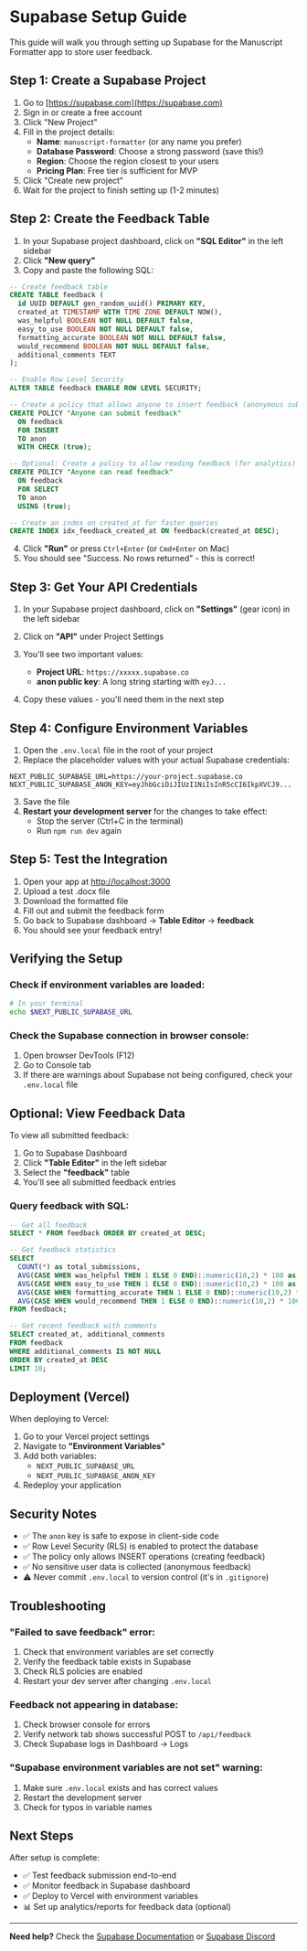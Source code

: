 # Supabase Setup Guide

This guide will walk you through setting up Supabase for the Manuscript Formatter app to store user feedback.

## Step 1: Create a Supabase Project

1. Go to [https://supabase.com](https://supabase.com)
2. Sign in or create a free account
3. Click "New Project"
4. Fill in the project details:
   - **Name**: `manuscript-formatter` (or any name you prefer)
   - **Database Password**: Choose a strong password (save this!)
   - **Region**: Choose the region closest to your users
   - **Pricing Plan**: Free tier is sufficient for MVP
5. Click "Create new project"
6. Wait for the project to finish setting up (1-2 minutes)

## Step 2: Create the Feedback Table

1. In your Supabase project dashboard, click on **"SQL Editor"** in the left sidebar
2. Click **"New query"**
3. Copy and paste the following SQL:

```sql
-- Create feedback table
CREATE TABLE feedback (
  id UUID DEFAULT gen_random_uuid() PRIMARY KEY,
  created_at TIMESTAMP WITH TIME ZONE DEFAULT NOW(),
  was_helpful BOOLEAN NOT NULL DEFAULT false,
  easy_to_use BOOLEAN NOT NULL DEFAULT false,
  formatting_accurate BOOLEAN NOT NULL DEFAULT false,
  would_recommend BOOLEAN NOT NULL DEFAULT false,
  additional_comments TEXT
);

-- Enable Row Level Security
ALTER TABLE feedback ENABLE ROW LEVEL SECURITY;

-- Create a policy that allows anyone to insert feedback (anonymous submissions)
CREATE POLICY "Anyone can submit feedback"
  ON feedback
  FOR INSERT
  TO anon
  WITH CHECK (true);

-- Optional: Create a policy to allow reading feedback (for analytics)
CREATE POLICY "Anyone can read feedback"
  ON feedback
  FOR SELECT
  TO anon
  USING (true);

-- Create an index on created_at for faster queries
CREATE INDEX idx_feedback_created_at ON feedback(created_at DESC);
```

4. Click **"Run"** or press `Ctrl+Enter` (or `Cmd+Enter` on Mac)
5. You should see "Success. No rows returned" - this is correct!

## Step 3: Get Your API Credentials

1. In your Supabase project dashboard, click on **"Settings"** (gear icon) in the left sidebar
2. Click on **"API"** under Project Settings
3. You'll see two important values:

   - **Project URL**: `https://xxxxx.supabase.co`
   - **anon public key**: A long string starting with `eyJ...`

4. Copy these values - you'll need them in the next step

## Step 4: Configure Environment Variables

1. Open the `.env.local` file in the root of your project
2. Replace the placeholder values with your actual Supabase credentials:

```env
NEXT_PUBLIC_SUPABASE_URL=https://your-project.supabase.co
NEXT_PUBLIC_SUPABASE_ANON_KEY=eyJhbGciOiJIUzI1NiIsInR5cCI6IkpXVCJ9...
```

3. Save the file
4. **Restart your development server** for the changes to take effect:
   - Stop the server (Ctrl+C in the terminal)
   - Run `npm run dev` again

## Step 5: Test the Integration

1. Open your app at [http://localhost:3000](http://localhost:3000)
2. Upload a test .docx file
3. Download the formatted file
4. Fill out and submit the feedback form
5. Go back to Supabase dashboard → **Table Editor** → **feedback**
6. You should see your feedback entry!

## Verifying the Setup

### Check if environment variables are loaded:
```bash
# In your terminal
echo $NEXT_PUBLIC_SUPABASE_URL
```

### Check the Supabase connection in browser console:
1. Open browser DevTools (F12)
2. Go to Console tab
3. If there are warnings about Supabase not being configured, check your `.env.local` file

## Optional: View Feedback Data

To view all submitted feedback:

1. Go to Supabase Dashboard
2. Click **"Table Editor"** in the left sidebar
3. Select the **"feedback"** table
4. You'll see all submitted feedback entries

### Query feedback with SQL:

```sql
-- Get all feedback
SELECT * FROM feedback ORDER BY created_at DESC;

-- Get feedback statistics
SELECT
  COUNT(*) as total_submissions,
  AVG(CASE WHEN was_helpful THEN 1 ELSE 0 END)::numeric(10,2) * 100 as helpful_percentage,
  AVG(CASE WHEN easy_to_use THEN 1 ELSE 0 END)::numeric(10,2) * 100 as easy_percentage,
  AVG(CASE WHEN formatting_accurate THEN 1 ELSE 0 END)::numeric(10,2) * 100 as accurate_percentage,
  AVG(CASE WHEN would_recommend THEN 1 ELSE 0 END)::numeric(10,2) * 100 as recommend_percentage
FROM feedback;

-- Get recent feedback with comments
SELECT created_at, additional_comments
FROM feedback
WHERE additional_comments IS NOT NULL
ORDER BY created_at DESC
LIMIT 10;
```

## Deployment (Vercel)

When deploying to Vercel:

1. Go to your Vercel project settings
2. Navigate to **"Environment Variables"**
3. Add both variables:
   - `NEXT_PUBLIC_SUPABASE_URL`
   - `NEXT_PUBLIC_SUPABASE_ANON_KEY`
4. Redeploy your application

## Security Notes

- ✅ The `anon` key is safe to expose in client-side code
- ✅ Row Level Security (RLS) is enabled to protect the database
- ✅ The policy only allows INSERT operations (creating feedback)
- ✅ No sensitive user data is collected (anonymous feedback)
- ⚠️ Never commit `.env.local` to version control (it's in `.gitignore`)

## Troubleshooting

### "Failed to save feedback" error:
1. Check that environment variables are set correctly
2. Verify the feedback table exists in Supabase
3. Check RLS policies are enabled
4. Restart your dev server after changing `.env.local`

### Feedback not appearing in database:
1. Check browser console for errors
2. Verify network tab shows successful POST to `/api/feedback`
3. Check Supabase logs in Dashboard → Logs

### "Supabase environment variables are not set" warning:
1. Make sure `.env.local` exists and has correct values
2. Restart the development server
3. Check for typos in variable names

## Next Steps

After setup is complete:
- ✅ Test feedback submission end-to-end
- ✅ Monitor feedback in Supabase dashboard
- ✅ Deploy to Vercel with environment variables
- 📊 Set up analytics/reports for feedback data (optional)

---

**Need help?** Check the [Supabase Documentation](https://supabase.com/docs) or [Supabase Discord](https://discord.supabase.com/)
